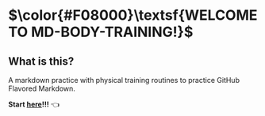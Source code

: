 # $\color{#F08000}\textsf{WELCOME TO MD-BODY-TRAINING!}$

## What is this?

A markdown practice with physical training routines to practice GitHub Flavored Markdown\.

**Start [here](home.md)\!\!\!** :point_left:
